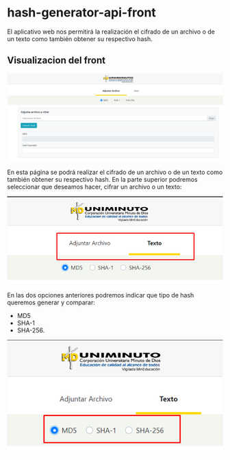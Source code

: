 # hash-generator-api-front

El aplicativo web nos permitirá la realización el cifrado de un archivo o de un texto como también obtener su respectivo hash.

## Visualizacion del front

![alt](https://github.com/FabianMCaro/hash-generator-api-front/blob/master/imgReadme/principal.png)

En esta página se podrá realizar el cifrado de un archivo o de un texto como también obtener su respectivo hash.
En la parte superior podremos seleccionar que deseamos hacer, cifrar un archivo o un texto:

![alt](https://github.com/FabianMCaro/hash-generator-api-front/blob/master/imgReadme/archivoTexto.png)

En las dos opciones anteriores podremos indicar que tipo de hash queremos generar y comparar:
- MD5
- SHA-1
- SHA-256.

![alt](https://github.com/FabianMCaro/hash-generator-api-front/blob/master/imgReadme/tipoHash.png)
